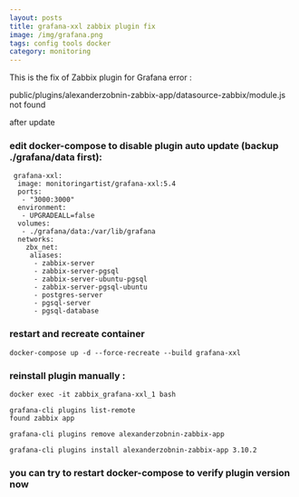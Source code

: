 ```yaml
---
layout: posts
title: grafana-xxl zabbix plugin fix
image: /img/grafana.png
tags: config tools docker
category: monitoring
---
```


This is the fix of Zabbix plugin for Grafana error :

public/plugins/alexanderzobnin-zabbix-app/datasource-zabbix/module.js not found

after update

### edit docker-compose to disable plugin auto update (backup ./grafana/data first):

```
 grafana-xxl:
  image: monitoringartist/grafana-xxl:5.4
  ports:
   - "3000:3000"
  environment:
   - UPGRADEALL=false
  volumes:
   - ./grafana/data:/var/lib/grafana
  networks:
    zbx_net:
     aliases:
      - zabbix-server
      - zabbix-server-pgsql
      - zabbix-server-ubuntu-pgsql
      - zabbix-server-pgsql-ubuntu
      - postgres-server
      - pgsql-server
      - pgsql-database
```

### restart and recreate container

```
docker-compose up -d --force-recreate --build grafana-xxl
```

### reinstall plugin manually :

```
docker exec -it zabbix_grafana-xxl_1 bash

grafana-cli plugins list-remote
found zabbix app

grafana-cli plugins remove alexanderzobnin-zabbix-app

grafana-cli plugins install alexanderzobnin-zabbix-app 3.10.2
```

### you can try to restart docker-compose to verify plugin version now
